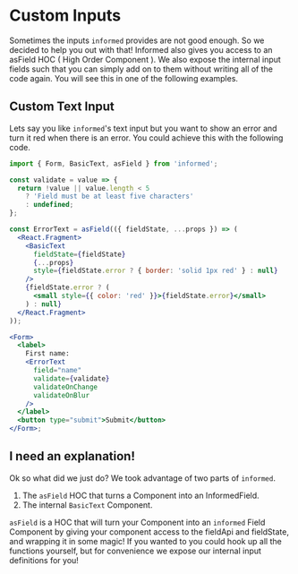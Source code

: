 # Custom Inputs

Sometimes the inputs `informed` provides are not good enough. So we decided to
help you out with that! Informed also gives you access to an asField HOC
( High Order Component ). We also expose the internal input fields such that you
can simply add on to them without writing all of the code again. You will see this
in one of the following examples.

## Custom Text Input

Lets say you like `informed`'s text input but you want to show an error and turn
it red when there is an error. You could achieve this with the following code.

<!-- IDFK Strange issue where i need this commnet or code formatting is messed up -->

```jsx
import { Form, BasicText, asField } from 'informed';

const validate = value => {
  return !value || value.length < 5
    ? 'Field must be at least five characters'
    : undefined;
};

const ErrorText = asField(({ fieldState, ...props }) => (
  <React.Fragment>
    <BasicText
      fieldState={fieldState}
      {...props}
      style={fieldState.error ? { border: 'solid 1px red' } : null}
    />
    {fieldState.error ? (
      <small style={{ color: 'red' }}>{fieldState.error}</small>
    ) : null}
  </React.Fragment>
));

<Form>
  <label>
    First name:
    <ErrorText
      field="name"
      validate={validate}
      validateOnChange
      validateOnBlur
    />
  </label>
  <button type="submit">Submit</button>
</Form>;
```

<!-- STORY -->

## I need an explanation!

Ok so what did we just do? We took advantage of two parts of `informed`.

1. The `asField` HOC that turns a Component into an InformedField.
2. The internal `BasicText` Component.

`asField` is a HOC that will turn your Component into an `informed` Field Component by
giving your component access to the fieldApi and fieldState, and wrapping it in some magic!
If you wanted to you could hook up all the functions yourself, but for convenience we
expose our internal input definitions for you!
